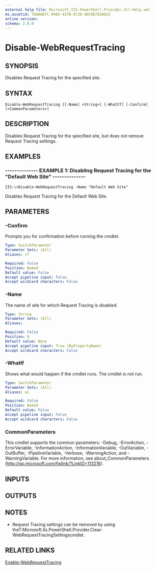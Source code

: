 ```yaml
---
external help file: Microsoft.IIS.PowerShell.Provider.dll-Help.xml
ms.assetid: 7DA8AEFC-8965-437B-8720-4DC6B702A825
online version: 
schema: 2.0.0
---
```


# Disable-WebRequestTracing

## SYNOPSIS
Disables Request Tracing for the specified site.

## SYNTAX

```
Disable-WebRequestTracing [[-Name] <String>] [-WhatIf] [-Confirm] [<CommonParameters>]
```

## DESCRIPTION
Disables Request Tracing for the specified site, but does not remove Request Tracing settings.

## EXAMPLES

### -------------- EXAMPLE 1: Disabling Request Tracing for the "Default Web Site" --------------
```
IIS:\>Disable-WebRequestTracing -Name "Default Web Site"
```

Disables Request Tracing for the Default Web Site.

## PARAMETERS

### -Confirm
Prompts you for confirmation before running the cmdlet.

```yaml
Type: SwitchParameter
Parameter Sets: (All)
Aliases: cf

Required: False
Position: Named
Default value: False
Accept pipeline input: False
Accept wildcard characters: False
```

### -Name
The name of site for which Request Tracing is disabled.

```yaml
Type: String
Parameter Sets: (All)
Aliases: 

Required: False
Position: 0
Default value: None
Accept pipeline input: True (ByPropertyName)
Accept wildcard characters: False
```

### -WhatIf
Shows what would happen if the cmdlet runs.
The cmdlet is not run.

```yaml
Type: SwitchParameter
Parameter Sets: (All)
Aliases: wi

Required: False
Position: Named
Default value: False
Accept pipeline input: False
Accept wildcard characters: False
```

### CommonParameters
This cmdlet supports the common parameters: -Debug, -ErrorAction, -ErrorVariable, -InformationAction, -InformationVariable, -OutVariable, -OutBuffer, -PipelineVariable, -Verbose, -WarningAction, and -WarningVariable. For more information, see about_CommonParameters (http://go.microsoft.com/fwlink/?LinkID=113216).

## INPUTS

## OUTPUTS

## NOTES
* Request Tracing settings can be removed by using theT:Microsoft.IIs.PowerShell.Provider.Clear-WebRequestTracingSettingscmdlet.

## RELATED LINKS

[Enable-WebRequestTracing](./Enable-WebRequestTracing.md)

